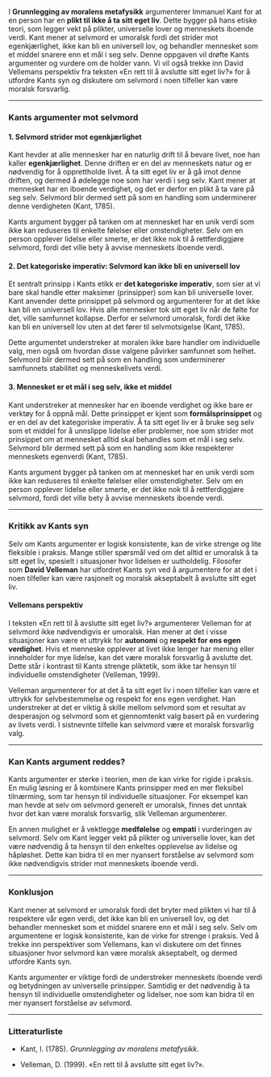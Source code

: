 
I **Grunnlegging av moralens metafysikk** argumenterer Immanuel Kant for at en person har en **plikt til ikke å ta sitt eget liv**. Dette bygger på hans etiske teori, som legger vekt på plikter, universelle lover og menneskets iboende verdi. Kant mener at selvmord er umoralsk fordi det strider mot egenkjærlighet, ikke kan bli en universell lov, og behandler mennesket som et middel snarere enn et mål i seg selv. Denne oppgaven vil drøfte Kants argumenter og vurdere om de holder vann. Vi vil også trekke inn David Vellemans perspektiv fra teksten «En rett til å avslutte sitt eget liv?» for å utfordre Kants syn og diskutere om selvmord i noen tilfeller kan være moralsk forsvarlig.

---

### Kants argumenter mot selvmord

#### 1. Selvmord strider mot egenkjærlighet

Kant hevder at alle mennesker har en naturlig drift til å bevare livet, noe han kaller **egenkjærlighet**. Denne driften er en del av menneskets natur og er nødvendig for å opprettholde livet. Å ta sitt eget liv er å gå imot denne driften, og dermed å ødelegge noe som har verdi i seg selv. Kant mener at mennesket har en iboende verdighet, og det er derfor en plikt å ta vare på seg selv. Selvmord blir dermed sett på som en handling som underminerer denne verdigheten (Kant, 1785).

Kants argument bygger på tanken om at mennesket har en unik verdi som ikke kan reduseres til enkelte følelser eller omstendigheter. Selv om en person opplever lidelse eller smerte, er det ikke nok til å rettferdiggjøre selvmord, fordi det ville bety å avvise menneskets iboende verdi.

#### 2. Det kategoriske imperativ: Selvmord kan ikke bli en universell lov

Et sentralt prinsipp i Kants etikk er **det kategoriske imperativ**, som sier at vi bare skal handle etter maksimer (prinsipper) som kan bli universelle lover. Kant anvender dette prinsippet på selvmord og argumenterer for at det ikke kan bli en universell lov. Hvis alle mennesker tok sitt eget liv når de følte for det, ville samfunnet kollapse. Derfor er selvmord umoralsk, fordi det ikke kan bli en universell lov uten at det fører til selvmotsigelse (Kant, 1785).

Dette argumentet understreker at moralen ikke bare handler om individuelle valg, men også om hvordan disse valgene påvirker samfunnet som helhet. Selvmord blir dermed sett på som en handling som underminerer samfunnets stabilitet og menneskelivets verdi.

#### 3. Mennesket er et mål i seg selv, ikke et middel

Kant understreker at mennesker har en iboende verdighet og ikke bare er verktøy for å oppnå mål. Dette prinsippet er kjent som **formålsprinsippet** og er en del av det kategoriske imperativ. Å ta sitt eget liv er å bruke seg selv som et middel for å unnslippe lidelse eller problemer, noe som strider mot prinsippet om at mennesket alltid skal behandles som et mål i seg selv. Selvmord blir dermed sett på som en handling som ikke respekterer menneskets egenverdi (Kant, 1785).

Kants argument bygger på tanken om at mennesket har en unik verdi som ikke kan reduseres til enkelte følelser eller omstendigheter. Selv om en person opplever lidelse eller smerte, er det ikke nok til å rettferdiggjøre selvmord, fordi det ville bety å avvise menneskets iboende verdi.

---

### Kritikk av Kants syn

Selv om Kants argumenter er logisk konsistente, kan de virke strenge og lite fleksible i praksis. Mange stiller spørsmål ved om det alltid er umoralsk å ta sitt eget liv, spesielt i situasjoner hvor lidelsen er uutholdelig. Filosofer som **David Velleman** har utfordret Kants syn ved å argumentere for at det i noen tilfeller kan være rasjonelt og moralsk akseptabelt å avslutte sitt eget liv.

#### Vellemans perspektiv

I teksten «En rett til å avslutte sitt eget liv?» argumenterer Velleman for at selvmord ikke nødvendigvis er umoralsk. Han mener at det i visse situasjoner kan være et uttrykk for **autonomi** og **respekt for ens egen verdighet**. Hvis et menneske opplever at livet ikke lenger har mening eller inneholder for mye lidelse, kan det være moralsk forsvarlig å avslutte det. Dette står i kontrast til Kants strenge pliktetik, som ikke tar hensyn til individuelle omstendigheter (Velleman, 1999).

Velleman argumenterer for at det å ta sitt eget liv i noen tilfeller kan være et uttrykk for selvbestemmelse og respekt for ens egen verdighet. Han understreker at det er viktig å skille mellom selvmord som et resultat av desperasjon og selvmord som et gjennomtenkt valg basert på en vurdering av livets verdi. I sistnevnte tilfelle kan selvmord være et moralsk forsvarlig valg.

---

### Kan Kants argument reddes?

Kants argumenter er sterke i teorien, men de kan virke for rigide i praksis. En mulig løsning er å kombinere Kants prinsipper med en mer fleksibel tilnærming, som tar hensyn til individuelle situasjoner. For eksempel kan man hevde at selv om selvmord generelt er umoralsk, finnes det unntak hvor det kan være moralsk forsvarlig, slik Velleman argumenterer.

En annen mulighet er å vektlegge **medfølelse** og **empati** i vurderingen av selvmord. Selv om Kant legger vekt på plikter og universelle lover, kan det være nødvendig å ta hensyn til den enkeltes opplevelse av lidelse og håpløshet. Dette kan bidra til en mer nyansert forståelse av selvmord som ikke nødvendigvis strider mot menneskets iboende verdi.

---

### Konklusjon

Kant mener at selvmord er umoralsk fordi det bryter med plikten vi har til å respektere vår egen verdi, det ikke kan bli en universell lov, og det behandler mennesket som et middel snarere enn et mål i seg selv. Selv om argumentene er logisk konsistente, kan de virke for strenge i praksis. Ved å trekke inn perspektiver som Vellemans, kan vi diskutere om det finnes situasjoner hvor selvmord kan være moralsk akseptabelt, og dermed utfordre Kants syn.

Kants argumenter er viktige fordi de understreker menneskets iboende verdi og betydningen av universelle prinsipper. Samtidig er det nødvendig å ta hensyn til individuelle omstendigheter og lidelser, noe som kan bidra til en mer nyansert forståelse av selvmord.

---

### Litteraturliste

- Kant, I. (1785). _Grunnlegging av moralens metafysikk_.
    
- Velleman, D. (1999). «En rett til å avslutte sitt eget liv?».